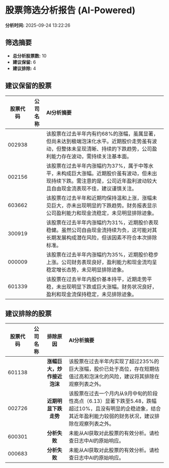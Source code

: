 # 股票筛选分析报告 (AI-Powered)

**分析时间:** 2025-09-24 13:22:26

## 筛选摘要

- **总分析股票数:** 10
- **建议保留:** 6
- **建议排除:** 4

## 建议保留的股票

| 股票代码 | 公司名称 | AI分析摘要 |
|:---:|:---:|:---|
| 002938 |  | 该股票在过去半年内有约68%的涨幅，虽属显著，但尚未达到极端泡沫化水平。近期股价走势虽有波动，但整体未呈现清晰、持续的下跌趋势，公司盈利能力存在波动，需持续关注基本面。 |
| 002156 |  | 该股票在过去半年内涨幅约为37%，属于中等水平，未构成巨大涨幅。近期股价虽有波动，但未出现持续下跌。需注意的是，公司近年盈利波动较大且自由现金流表现不佳，建议谨慎关注。 |
| 603662 |  | 该股票在过去半年和近期均保持温和上涨，涨幅未见巨大，亦未出现明显的下跌趋势。财务报表显示公司盈利能力和现金流稳定，未见明显排除迹象。 |
| 300919 |  | 该股票在过去半年内涨幅约为31%，近期股价表现稳健。虽然公司自由现金流持续为负，这可能对其长期发展构成潜在风险，但该因素不符合本次排除标准。 |
| 000009 |  | 该股票在过去半年内涨幅约为35%，近期股价稳步上涨。公司财务表现良好，盈利能力和现金流均呈稳定增长态势，未见明显排除迹象。 |
| 601339 |  | 该股票在过去半年内股价基本持平，近期走势平稳，未出现明显下跌或巨大涨幅。财务状况良好，盈利和现金流保持稳定，未见排除迹象。 |

## 建议排除的股票

| 股票代码 | 公司名称 | 排除原因 | AI分析摘要 |
|:---:|:---:|:---:|:---|
| 601138 |  | **涨幅巨大，炒作接近泡沫** | 该股票在过去半年内实现了超过235%的巨大涨幅，股价已处于高位，存在短期估值过高和泡沫化的风险，建议将其排除在观察列表之外。 |
| 002726 |  | **近期明显下跌走势** | 该股票在过去一个月内从9月中旬的阶段性高点（6.13）显著下跌至5.48，跌幅超过10%，且没有明显的企稳迹象，结合其近年盈利能力较弱的财务状况，建议排除在观察列表之外。 |
| 600301 |  | **分析失败** | 未能从AI获取对此股票的有效分析。请检查日志中AI的原始响应。 |
| 000683 |  | **分析失败** | 未能从AI获取对此股票的有效分析。请检查日志中AI的原始响应。 |

